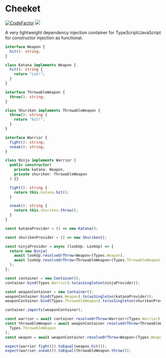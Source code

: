 # Cheeket
[![CodeFactor](https://www.codefactor.io/repository/github/siyual-park/cheeket.js/badge)](https://www.codefactor.io/repository/github/siyual-park/cheeket.js)
![](https://img.shields.io/npm/dm/cheeket.png?style=flat-square)

A very lightweight dependency injection container for TypeScript/JavaScript for constructor injection as functional.
  
```typescript
interface Weapon {
  hit(): string;
}

class Katana implements Weapon {
  hit(): string {
    return "cut!";
  }
}

interface ThrowableWeapon {
  throw(): string;
}

class Shuriken implements ThrowableWeapon {
  throw(): string {
    return "hit!";
  }
}

interface Warrior {
  fight(): string;
  sneak(): string;
}

class Ninja implements Warrior {
  public constructor(
    private katana: Weapon,
    private shuriken: ThrowableWeapon
  ) {}

  fight(): string {
    return this.katana.hit();
  }

  sneak(): string {
    return this.shuriken.throw();
  }
}

const katanaProvider = () => new Katana();

const shurikenProvider = () => new Shuriken();

const ninjaProvider = async (lookUp: LookUp) => {
  return new Ninja(
    await lookUp.resolveOrThrow<Weapon>(Types.Weapon),
    await lookUp.resolveOrThrow<ThrowableWeapon>(Types.ThrowableWeapon)
  );
};

const container = new Container();
container.bind(Types.Warrior).to(asSingleton(ninjaProvider));

const weaponContainer = new Container();
weaponContainer.bind(Types.Weapon).to(asSingleton(katanaProvider));
weaponContainer.bind(Types.ThrowableWeapon).to(asSingleton(shurikenProvider));

container.imports(weaponContainer);

const warrior = await container.resolveOrThrow<Warrior>(Types.Warrior);
const throwableWeapon = await weaponContainer.resolveOrThrow<ThrowableWeapon>(
  Types.ThrowableWeapon
);
const weapon = await weaponContainer.resolveOrThrow<Weapon>(Types.Weapon);

expect(warrior.fight()).toEqual(weapon.hit());
expect(warrior.sneak()).toEqual(throwableWeapon.throw());
```

